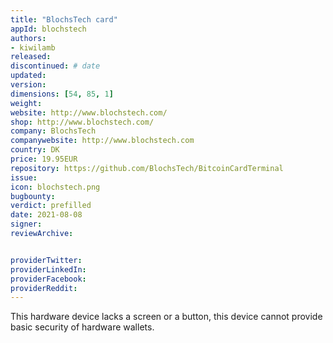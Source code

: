 ```yaml
---
title: "BlochsTech card"
appId: blochstech
authors:
- kiwilamb
released: 
discontinued: # date
updated:
version:
dimensions: [54, 85, 1]
weight: 
website: http://www.blochstech.com/
shop: http://www.blochstech.com/
company: BlochsTech
companywebsite: http://www.blochstech.com
country: DK
price: 19.95EUR
repository: https://github.com/BlochsTech/BitcoinCardTerminal
issue:
icon: blochstech.png
bugbounty:
verdict: prefilled
date: 2021-08-08
signer:
reviewArchive:


providerTwitter: 
providerLinkedIn: 
providerFacebook: 
providerReddit: 
---
```


This hardware device lacks a screen or a button, this device cannot provide basic security of hardware wallets.